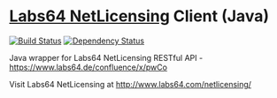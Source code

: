 # [Labs64 NetLicensing](http://www.labs64.com/netlicensing/) Client (Java)

[![Build Status](https://travis-ci.org/Labs64/NetLicensingClient-java.svg?branch=master)](https://travis-ci.org/Labs64/NetLicensingClient-java)
[![Dependency Status](https://www.versioneye.com/user/projects/53a5933f83add70cd400000f/badge.svg?style=flat)](https://www.versioneye.com/user/projects/53a5933f83add70cd400000f)

Java wrapper for Labs64 NetLicensing RESTful API - https://www.labs64.de/confluence/x/pwCo

Visit Labs64 NetLicensing at http://www.labs64.com/netlicensing/
